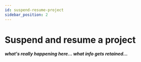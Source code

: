 ```yaml
---
id: suspend-resume-project
sidebar_position: 2
---
```


# Suspend and resume a project

***what's really happening here... what info gets retained...***